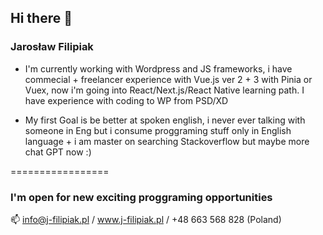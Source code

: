 ## Hi there 👋
### Jarosław Filipiak 

- I'm currently working with Wordpress and JS frameworks, i have commecial + freelancer experience with Vue.js ver 2 + 3 with  Pinia or Vuex, 
now i'm going into React/Next.js/React Native learning path. I have experience with coding to WP from PSD/XD

- My first Goal is be better at spoken english, i never ever talking with someone in Eng but i consume proggraming stuff only in English language +
i am master on searching Stackoverflow but maybe more chat GPT now :)

=================

### I'm open for new exciting proggraming opportunities

 📫 info@j-filipiak.pl / www.j-filipiak.pl / +48 663 568 828 (Poland) 

